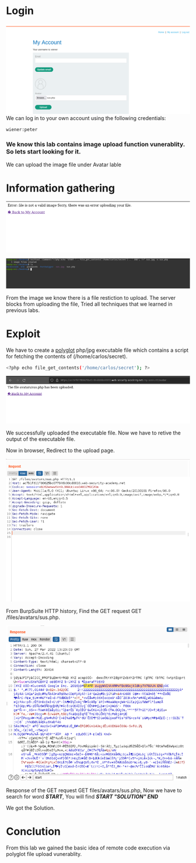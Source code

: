 # Login
![1_0](01.png)
We can log in to your own account using the following credentials: 
```bash
wiener:peter
```
### We know this lab contains image upload function vunerablity. So lets start looking for it.
We can upload the image file under Avatar lable
# Information gathering

![2_0](02.png)

![3_0](03.png)

From the image we know there is a file restiction to upload. The server blocks from uploading the file, Tried all techniques that we learned in previous labs.

# Exploit

We have to create a [polyglot](https://shouts.dev/articles/hide-payload-in-image-file-using-exiftool) php/jpg executable file which contains a script for fetching the contents of (/home/carlos/secret).

```bash
<?php echo file_get_contents('/home/carlos/secret'); ?>
```

![4_0](04.png)


We successfully uploaded the executable file. Now we have to retive the output of the executable file. 

Now in browser, Redirect to the upload page.

![5_0](05.png)

From BurpSuite HTTP history, Find the GET request GET /files/avatars/sus.php.

![6_0](06.png)

Response of the GET request GET files/avatars/sus.php, Now we have to search for word ***START***, You will find ***START "SOLUTION" END***

We got the Solution.

# Conclution
From this lab we gained the basic idea of remote code execution via polyglot file upload vunerablity.

